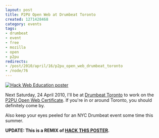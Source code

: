 ```yaml
--- 
layout: post
title: P2PU Open Web at Drumbeat Toronto
created: 1271428468
category: events
tags:
- drumbeat
- event
- free
- mozilla
- open
- p2pu
redirects:
- /post/2010/april/16/p2pu_open_web_drumbeat_toronto
- /node/76
---
```

[![Hack Web Education poster](http://farm5.static.flickr.com/4066/4525641205_abca9cea2c.jpg)](http://www.flickr.com/photos/johndbritton/4525641205/)

Next Saturday, 24 April 2010, I'll be at [Drumbeat Toronto](http://www.drumbeat.org/events/drumbeat-toronto) to work on the [P2PU Open Web Certificate](https://wiki.mozilla.org/Drumbeat/Challenges/p2pu). If you're in or around Toronto, you should definitely come by.

Also keep your eyes peeled for an NYC Drumbeat event some time this summer.

__UPDATE: This is a REMIX of [HACK THIS POSTER](http://commonspace.wordpress.com/2010/04/16/drumbeat-toronto-poster/).__